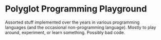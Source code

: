 # Polyglot Programming Playground

Assorted stuff implemented over the years in various programming languages (and
the occasional non-programming language). Mostly to play around, experiment, or
learn something. Possibly bad code.

